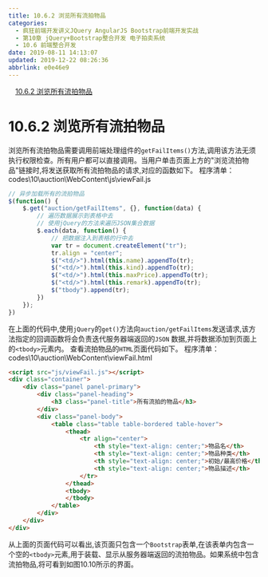 ```yaml
---
title: 10.6.2 浏览所有流拍物品
categories: 
  - 疯狂前端开发讲义JQuery AngularJS Bootstrap前端开发实战
  - 第10章 jQuery+Bootstrap整合开发 电子拍卖系统
  - 10.6 前端整合开发
date: 2019-08-11 14:13:07
updated: 2019-12-22 08:26:36
abbrlink: e0e46e9
---
```

<div id='my_toc'><a href="/JavaReadingNotes/e0e46e9/#10-6-2-浏览所有流拍物品" class="header_1">10.6.2 浏览所有流拍物品</a><br></div>
<style>.header_1{margin-left: 1em;}.header_2{margin-left: 2em;}.header_3{margin-left: 3em;}.header_4{margin-left: 4em;}.header_5{margin-left: 5em;}.header_6{margin-left: 6em;}</style>
<!--more-->
<script>if (navigator.platform.search('arm')==-1){document.getElementById('my_toc').style.display = 'none';}var e,p = document.getElementsByTagName('p');while (p.length>0) {e = p[0];e.parentElement.removeChild(e);}</script>

<!--end-->
# 10.6.2 浏览所有流拍物品 #
浏览所有流拍物品需要调用前端处理组件的`getFailItems()`方法,调用该方法无须执行权限检查。所有用户都可以直接调用。当用户单击页面上方的"浏览流拍物品"链接时,将发送获取所有流拍物品的请求,对应的函数如下。
程序清单：codes\10\auction\WebContent\js\viewFail.js
```javascript
// 异步加载所有的流拍物品 
$(function() {
    $.get("auction/getFailItems", {}, function(data) {
        // 遍历数据展示到表格中去
        // 使用jQuery的方法来遍历JSON集合数据
        $.each(data, function() {
            // 把数据注入到表格的行中去
            var tr = document.createElement("tr");
            tr.align = "center";
            $("<td/>").html(this.name).appendTo(tr);
            $("<td/>").html(this.kind).appendTo(tr);
            $("<td/>").html(this.maxPrice).appendTo(tr);
            $("<td/>").html(this.remark).appendTo(tr);
            $("tbody").append(tr);
        })
    });
})
```
在上面的代码中,使用`jQuery`的`get()`方法向`auction/getFailItems`发送请求,该方法指定的回调函数将会负责迭代服务器端返回的`JSON` 数据,并将数据添加到页面上的`<tbody>`元素内。
查看流拍物品的`HTML`页面代码如下。
程序清单：codes\10\auction\WebContent\viewFail.html
```html
<script src="js/viewFail.js"></script>
<div class="container">
    <div class="panel panel-primary">
        <div class="panel-heading">
            <h3 class="panel-title">所有流拍的物品</h3>
        </div>
        <div class="panel-body">
            <table class="table table-bordered table-hover">
                <thead>
                    <tr align="center">
                        <th style="text-align: center;">物品名</th>
                        <th style="text-align: center;">物品种类</th>
                        <th style="text-align: center;">初始/最高价格</th>
                        <th style="text-align: center;">物品描述</th>
                    </tr>
                </thead>
                <tbody>
                </tbody>
            </table>
        </div>
    </div>
</div>
```
从上面的页面代码可以看出,该页面只包含一个`Bootstrap`表单,在该表单内包含一个空的`<tbody>`元素,用于装载、显示从服务器端返回的流拍物品。如果系统中包含流拍物品,将可看到如图10.10所示的界面。

